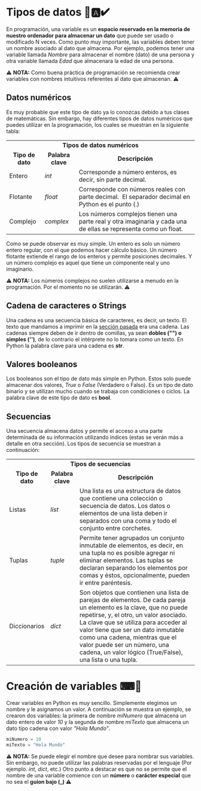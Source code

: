 # Tipos de datos 💯🅰✔
En programación, una variable es un **espacio reservado en la memoria de nuestro ordenador para almacenar un dato** que puede ser usado o modificado N veces. Como punto muy importante, las variables deben tener un nombre asociado al dato que almacena. Por ejemplo, podemos tener una variable llamada _Nombre_ para almacenar el nombre (dato) de una persona y otra variable llamada _Edad_ que almacenara la edad de una persona.

⚠ **NOTA:** Como buena práctica de programación se recomienda crear variables con nombres intuitivos referentes al dato que almacenan. ⚠


## Datos numéricos
Es muy probable que este tipo de dato ya lo conozcas debido a tus clases de matemáticas. Sin embargo, hay diferentes tipos de datos numéricos que puedes utilizar en la programación, los cuales se muestran en la siguiente tabla:

<div class="tg-wrap"><table><tbody><tr><td align="center" colspan="3"><b>Tipos de datos numéricos</b></td></tr><tr><td align="center"><b>Tipo de dato</b></td><td align="center"><b>Palabra clave</b></td><td align="center"><b>Descripción</b></td></tr><tr><td>Entero</td><td><i>int</i></td><td>Corresponde a número enteros, es decir, sin parte decimal.</td></tr><tr><td>Flotante</td><td><i>float</i></td><td>Corresponde con números reales con parte decimal.&nbsp;&nbsp;El separador decimal en Python es el punto (.)</td></tr><tr><td>Complejo</td><td><i>complex</i></td><td>Los números complejos tienen una parte real y otra imaginaria y cada una de ellas se representa como un float.</td></tr></tbody></table></div>

Como se puede observar es muy simple. Un entero es solo un número entero regular, con el que podemos hacer cálculo básico. Un número flotante extiende el rango de los enteros y permite posiciones decimales. Y un número complejo es aquel que tiene un componente real y uno imaginario.

⚠ **NOTA:** Los números complejos no suelen utilizarse a menudo en la programación. Por el momento no se utilizarán. ⚠


## Cadena de caracteres o Strings
Una cadena es una secuencia básica de caracteres, es decir, un texto. El texto que mandamos a imprimir en la [sección pasada](https://github.com/JulioVictorSanchez/FundamentosPython/blob/main/IntroPython.md) era una cadena. Las cadenas siempre deben de ir dentro de comillas, ya sean **dobles ("") o simples ('')**, de lo contrario el intérprete no lo tomara como un texto. En Python la palabra clave para una cadena es **str**.

## Valores booleanos 
Los booleanos son el tipo de dato más simple en Python. Estos solo puede almacenar dos valores, _True_ o _False_ (Verdadero o Falso). Es un tipo de dato binario y se utilizan mucho cuando se trabaja con condiciones o ciclos. La palabra clave de este tipo de dato es **bool**.

## Secuencias
Una secuencia almacena datos y permite el acceso a una parte determinada de su información utilizando índices (estas se verán más a detalle en otra sección). Los tipos de secuencia se muestran a continuación:

<div class="tg-wrap"><table><tbody><tr><td align="center" colspan="3"><b>Tipos de secuencias</b></td></tr><tr><td align="center"><b>Tipo de dato</b></td><td align="center"><b>Palabra clave</b></td><td align="center"><b>Descripción</b></td></tr><tr><td>Listas</td><td><i>list</i></td><td>Una lista es una estructura de datos que contiene una colección o secuencia de datos. Los datos o elementos de una lista deben ir separados con una coma y todo el conjunto entre corchetes.</td></tr><tr><td>Tuplas</td><td><i>tuple</i></td><td>Permite tener agrupados un conjunto inmutable de elementos, es decir, en una tupla no es posible agregar ni eliminar elementos. Las tuplas se declaran separando los elementos por comas y éstos, opcionalmente, pueden ir entre paréntesis.</td></tr><tr><td>Diccionarios</td><td><i>dict</i></td><td>Son objetos que contienen una lista de parejas de elementos. De cada pareja un elemento es la clave, que no puede repetirse, y, el otro, un valor asociado. La clave que se utiliza para acceder al valor tiene que ser un dato inmutable como una cadena, mientras que el valor puede ser un número, una cadena, un valor lógico (True/False), una lista o una tupla.</td></tr></tbody></table></div>

# Creación de variables ⌨📑
Crear variables en Python es muy sencillo. Simplemente elegimos un nombre y le asignamos un valor. A continuación se muestra un ejemplo, se crearon dos variables: la primera de nombre _miNumero_ que almacena un dato entero de valor _10_ y la segunda de nombre _miTexto_ que almacena un dato tipo cadena con valor _"Hola Mundo"_.

```python
miNumero = 10
miTexto = "Hola Mundo"
```
⚠ **NOTA:** Se puede elegir el nombre que desee para nombrar sus variables. Sin embargo, no puede utilizar las palabras reservadas por el lenguaje (Por ejemplo. _int_, _dict_, etc.) Otro punto a destacar es que no se permite que el nombre de una variable comience con un **número** o **carácter especial** que no sea el **guion bajo (_)** ⚠





